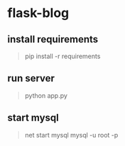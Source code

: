 # flask-blog

## install requirements
> pip install -r requirements

## run server
> python app.py

## start mysql
> net start mysql
> mysql -u root -p

